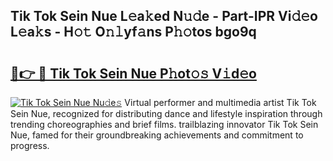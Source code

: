 ## Tik Tok Sein Nue L𝚎a𝚔ed N𝚞𝚍e - Part-IPR Vi𝚍𝚎o L𝚎a𝚔s - H𝚘𝚝 O𝚗𝚕yf𝚊ns P𝚑𝚘tos bgo9q

# <h2><a href="http://kf328qh.oniu.top/?m=Tik+Tok+Sein+Nue">🔗👉 🔴 Tik Tok Sein Nue P𝚑ot𝚘𝚜 V𝚒d𝚎o</a></h2>

[![Tik Tok Sein Nue Nu𝚍e𝚜](https://i.imgur.com/0qMVB7G.gif)](http://kf328qh.oniu.top/?m=Tik+Tok+Sein+Nue)
Virtual performer and multimedia artist Tik Tok Sein Nue, recognized for distributing dance and lifestyle inspiration through trending choreographies and brief films. trailblazing innovator Tik Tok Sein Nue, famed for their groundbreaking achievements and commitment to progress.  
